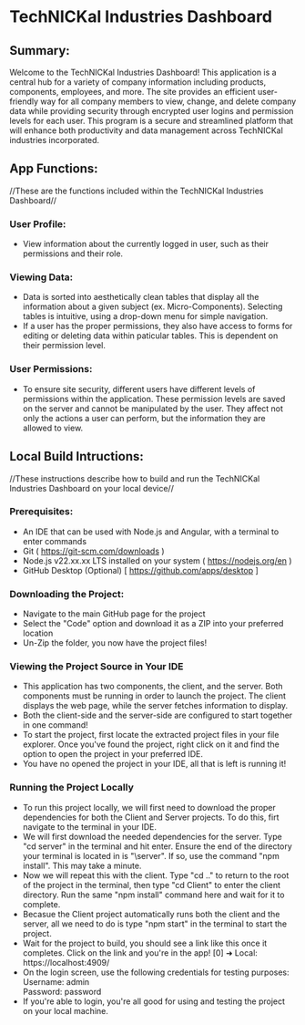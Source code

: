 # TechNICKal Industries Dashboard

## Summary: 
Welcome to the TechNICKal Industries Dashboard! This application is a central hub for a variety of company information including products, components, employees, and more.
The site provides an efficient user-friendly way for all company members to view, change, and delete company data while providing security through encrypted user logins and permission levels for each user.
This program is a secure and streamlined platform that will enhance both productivity and data management across TechNICKal industries incorporated.

## App Functions:
//These are the functions included within the TechNICKal Industries Dashboard//

### User Profile:
- View information about the currently logged in user, such as their permissions and their role.

### Viewing Data:
- Data is sorted into aesthetically clean tables that display all the information about a given subject (ex. Micro-Components). Selecting tables is intuitive, using a drop-down menu for simple navigation.
- If a user has the proper permissions, they also have access to forms for editing or deleting data within paticular tables. This is dependent on their permission level.

### User Permissions:
- To ensure site security, different users have different levels of permissions within the application. These permission levels are saved on the server and cannot be manipulated by the user. They affect not only the actions a user can perform, but the information they are allowed to view.

## Local Build Intructions:
//These instructions describe how to build and run the TechNICKal Industries Dashboard on your local device//

### Prerequisites:
- An IDE that can be used with Node.js and Angular, with a terminal to enter commands
- Git ( https://git-scm.com/downloads )
- Node.js v22.xx.xx LTS installed on your system ( https://nodejs.org/en )
- GitHub Desktop (Optional) [ https://github.com/apps/desktop ]

### Downloading the Project:
- Navigate to the main GitHub page for the project
- Select the "Code" option and download it as a ZIP into your preferred location
- Un-Zip the folder, you now have the project files!

### Viewing the Project Source in Your IDE
- This application has two components, the client, and the server. Both components must be running in order to launch the project. The client displays the web page, while the server fetches information to display.
- Both the client-side and the server-side are configured to start together in one command!
- To start the project, first locate the extracted project files in your file explorer. Once you've found the project, right click on it and find the option to open the project in your preferred IDE.
- You have no opened the project in your IDE, all that is left is running it!

### Running the Project Locally
- To run this project locally, we will first need to download the proper dependencies for both the Client and Server projects. To do this, firt navigate to the terminal in your IDE.
- We will first download the needed dependencies for the server. Type "cd server" in the terminal and hit enter. Ensure the end of the directory your terminal is located in is "\server". If so, use the command "npm install". This may take a minute.
- Now we will repeat this with the client. Type "cd .." to return to the root of the project in the terminal, then type "cd Client" to enter the client directory. Run the same "npm install" command here and wait for it to complete.
- Becasue the Client project automatically runs both the client and the server, all we need to do is type "npm start" in the terminal to start the project.
- Wait for the project to build, you should see a link like this once it completes. Click on the link and you're in the app!
[0]   ➜  Local:   https://localhost:4909/
- On the login screen, use the following credentials for testing purposes:\
Username: admin\
Password: password
- If you're able to login, you're all good for using and testing the project on your local machine.

  
